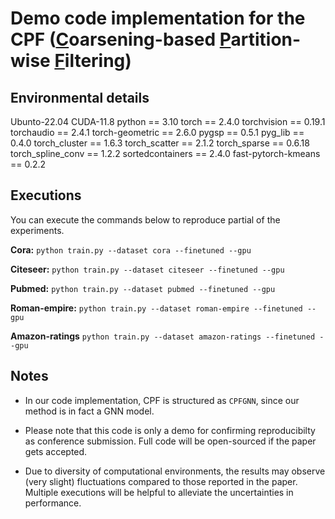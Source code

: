 # Demo code implementation for the CPF (<u>C</u>oarsening-based <u>P</u>artition-wise <u>F</u>iltering)

## Environmental details
Ubunto-22.04
CUDA-11.8
python == 3.10
torch == 2.4.0
torchvision == 0.19.1
torchaudio == 2.4.1
torch-geometric == 2.6.0
pygsp == 0.5.1
pyg_lib == 0.4.0
torch_cluster == 1.6.3
torch_scatter == 2.1.2
torch_sparse == 0.6.18
torch_spline_conv == 1.2.2
sortedcontainers == 2.4.0
fast-pytorch-kmeans == 0.2.2

## Executions
You can execute the commands below to reproduce partial of the experiments.

**Cora:**
`python train.py --dataset cora --finetuned --gpu`

**Citeseer:**
`python train.py --dataset citeseer --finetuned --gpu`

**Pubmed:**
`python train.py --dataset pubmed --finetuned --gpu`

**Roman-empire:**
`python train.py --dataset roman-empire --finetuned --gpu`

**Amazon-ratings**
`python train.py --dataset amazon-ratings --finetuned --gpu`

## Notes
- In our code implementation, CPF is structured as `CPFGNN`, since our method is in fact a GNN model.

- Please note that this code is only a demo for confirming reproducibilty as conference submission. Full code will be open-sourced if the paper gets accepted.

- Due to diversity of computational environments, the results may observe (very slight) fluctuations compared to those reported in the paper. Multiple executions will be helpful to alleviate the uncertainties in performance. 